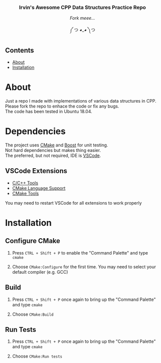 <h3 align="center"> Irvin's Awesome CPP Data Structures Practice Repo</h3>
<p align="center"><i>Fork meee...</i></p>
<p align="center"> ༼ つ ◕_◕ ༽つ</p>

## Contents

- [About](#about)
- [Installation](#installation)

# About
Just a repo I made with implementations of various data structures in CPP.   
Please fork the repo to enhace the code or fix any bugs.   
The code has been tested in Ubuntu 18.04.

# Dependencies
The project uses [CMake](https://cmake.org/) and [Boost](https://www.boost.org/) for unit testing.   
Not hard dependencies but makes thing easier.   
The preferred, but not required, IDE is [VSCode](https://code.visualstudio.com/).

## VSCode Extensions
- [C/C++ Tools](https://marketplace.visualstudio.com/items?itemName=ms-vscode.cpptools)
- [CMake Language Support](https://marketplace.visualstudio.com/items?itemName=twxs.cmake)
- [CMake Tools](https://marketplace.visualstudio.com/items?itemName=vector-of-bool.cmake-tools)

You may need to restart VSCode for all extensions to work properly

# Installation

## Configure CMake
1. Press ```CTRL + Shift + P``` to enable the "Command Palette" and type ```cmake```

2. Choose ```CMake:Configure``` for the first time. You may need to select your default compiler (e.g. GCC)

## Build
1. Press ```CTRL + Shift + P``` once again to bring up the "Command Palette" and type ```cmake```

2. Choose ```CMake:Build``` 

## Run Tests
1. Press ```CTRL + Shift + P``` once again to bring up the "Command Palette" and type ```cmake```

2. Choose ```CMake:Run tests``` 
